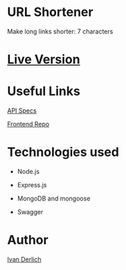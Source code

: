 # URL Shortener

Make long links shorter: 7 characters

# [Live Version](https://shorten.ivanderlich.com)

# Useful Links

[API Specs](https://link-shortened-be-a8615336383d.herokuapp.com/api-docs/)

[Frontend Repo](https://github.com/IvanDerlich/url-shortener-frontend)

# Technologies used

- Node.js

- Express.js

- MongoDB and mongoose

- Swagger

# Author

[Ivan Derlich](ivanderlich.com)
